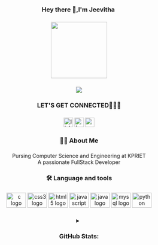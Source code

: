 <h3 align="center">Hey there 👋,I'm Jeevitha ️</h3>

###

<div align="center">
  <img height="150" 
    src="[https://camo.githubusercontent.com/374987f773148e46b1851b9e3bc4bf71b182562dd002620ef3e4263cb3997130/68747470733a2f2f6d69726f2e6d656469756d2e636f6d2f6d61782f3837352f312a7164415731546a434e353768316c6275757a766368672e676966](https://miro.medium.com/v2/resize:fill:96:96/1*v-fD7Gm_N59ipd5qNKzcXQ.gif)"  />
</div>

###

<div align="center">
  <img src="https://visitor-badge.laobi.icu/badge?page_id=Jeevitha-2004.Jeevitha-2004&left_color=purple"  />
</div>

###


<h3 align="center">LET'S GET CONNECTED🤍🤳🏻 </h3>

###

<div align="center">
  <img src="https://img.shields.io/static/v1?message=LinkedIn&logo=linkedin&label=&color=0077B5&logoColor=white&labelColor=&style=for-the-badge" height="25" alt="linkedin logo"  />
  <img src="https://img.shields.io/static/v1?message=HackerRank&logo=hackerrank&label=&color=2EC866&logoColor=white&labelColor=&style=for-the-badge" height="25" alt="hackerrank logo"  />
  <img src="https://img.shields.io/static/v1?message=Gmail&logo=gmail&label=&color=D14836&logoColor=white&labelColor=&style=for-the-badge" height="25" alt="gmail logo"  />
</div>

###

<h3 align="center">👩‍💻 About Me</h3>

###

<p align="center">Pursing Computer Science and Engineering at KPRIET <br>    A passionate FullStack Developer</p>

###

<h3 align="center">🛠 Language and tools</h3>

###

<div align="center">
  <img src="https://cdn.jsdelivr.net/gh/devicons/devicon/icons/c/c-original.svg" height="40" width="52" alt="c logo"  />
  <img src="https://cdn.jsdelivr.net/gh/devicons/devicon/icons/css3/css3-original.svg" height="40" width="52" alt="css3 logo"  />
  <img src="https://cdn.jsdelivr.net/gh/devicons/devicon/icons/html5/html5-original.svg" height="40" width="52" alt="html5 logo"  />
  <img src="https://cdn.jsdelivr.net/gh/devicons/devicon/icons/javascript/javascript-original.svg" height="40" width="52" alt="javascript logo"  />
  <img src="https://cdn.jsdelivr.net/gh/devicons/devicon/icons/java/java-original.svg" height="40" width="52" alt="java logo"  />
  <img src="https://cdn.jsdelivr.net/gh/devicons/devicon/icons/mysql/mysql-original.svg" height="40" width="52" alt="mysql logo"  />
  <img src="https://cdn.jsdelivr.net/gh/devicons/devicon/icons/python/python-original.svg" height="40" width="52" alt="python logo"  />
</div>

###

<div align="center">
<details>
<summary> <h3> GitHub Stats: </h3> </summary>

![](https://github-readme-stats.vercel.app/api?username=Jeevitha-2004&theme=dark&hide_border=false&include_all_commits=false&count_private=false)<br/>
![](https://github-readme-streak-stats.herokuapp.com/?user=Jeevitha-2004&theme=dark&hide_border=false)<br/>
![](https://github-readme-stats.vercel.app/api/top-langs/?username=Jeevitha-2004&theme=dark&hide_border=false&include_all_commits=false&count_private=false&layout=compact)

---





</details>

</div>



